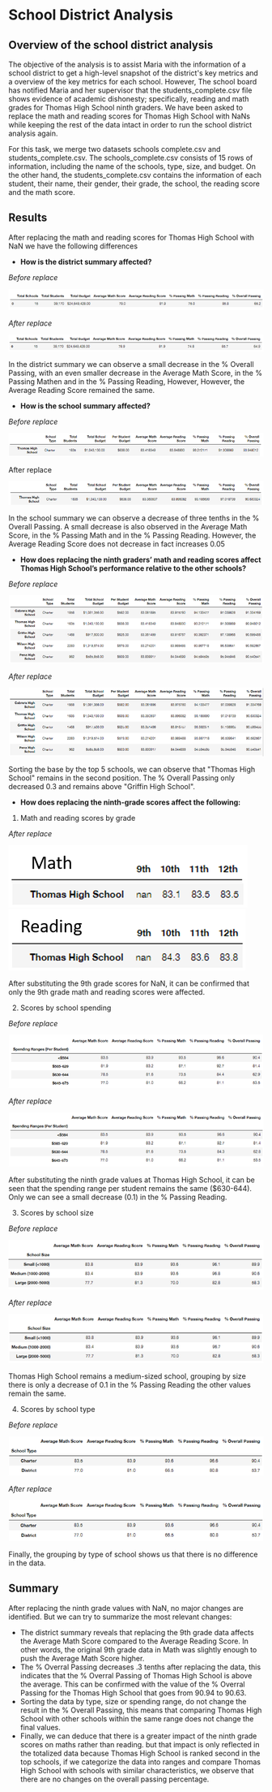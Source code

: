 # School District Analysis

## Overview of the school district analysis

The objective of the analysis is to assist Maria with the information of a school district to get a high-level snapshot of the district's key metrics and a overview of the key metrics for each school. However, The school board has notified Maria and her supervisor that the students_complete.csv file shows evidence of academic dishonesty; specifically, reading and math grades for Thomas High School ninth graders. We have been asked to replace the math and reading scores for Thomas High School with NaNs while keeping the rest of the data intact in order to run the school district analysis again.

For this task, we merge two datasets schools complete.csv and students_complete.csv. The schools_complete.csv consists of 15 rows of information, including the name of the schools, type, size, and budget. On the other hand, the students_complete.csv contains the information of each student, their name, their gender, their grade, the school, the reading score and the math score.

## Results

After replacing the math and reading scores for Thomas High School with NaN we have the following differences

- **How is the district summary affected?**

*Before replace*

![](https://github.com/Jponce25/School_District_Analysis/blob/f5a9a1f7b70957c22de7e121d0a1fd5025c6663e/Resources/DSBe.png)

*After replace*

![](https://github.com/Jponce25/School_District_Analysis/blob/f5a9a1f7b70957c22de7e121d0a1fd5025c6663e/Resources/DSAf.png)

In the district summary we can observe a small decrease in the % Overall Passing, with an even smaller decrease in the Average Math Score, in the % Passing Mathen and in the % Passing Reading, However, However, the Average Reading Score remained the same.

- **How is the school summary affected?**

*Before replace*

![](https://github.com/Jponce25/School_District_Analysis/blob/60a518f00d070094ceb6d5e85ff175bb0e4ae1d8/Images/SSBe.png)

After replace

![](https://github.com/Jponce25/School_District_Analysis/blob/60a518f00d070094ceb6d5e85ff175bb0e4ae1d8/Images/SSAf.png)

In the school summary we can observe a decrease of three tenths in the % Overall Passing. A small decrease is also observed in the Average Math Score, in the % Passing Math and in the % Passing Reading. However, the Average Reading Score does not decrease in fact increases 0.05

- **How does replacing the ninth graders’ math and reading scores affect Thomas High School’s performance relative to the other schools?**

*Before replace*

![](https://github.com/Jponce25/School_District_Analysis/blob/60a518f00d070094ceb6d5e85ff175bb0e4ae1d8/Images/TopBe.png)

*After replace*

![](https://github.com/Jponce25/School_District_Analysis/blob/60a518f00d070094ceb6d5e85ff175bb0e4ae1d8/Images/TopAf.png)

Sorting the base by the top 5 schools, we can observe that "Thomas High School" remains in the second position. The % Overall Passing only decreased 0.3 and remains above "Griffin High School".

- **How does replacing the ninth-grade scores affect the following:**

1) Math and reading scores by grade

*After replace*

![](https://github.com/Jponce25/School_District_Analysis/blob/60a518f00d070094ceb6d5e85ff175bb0e4ae1d8/Images/SGMath.png)![](https://github.com/Jponce25/School_District_Analysis/blob/60a518f00d070094ceb6d5e85ff175bb0e4ae1d8/Images/SGRead.png)

After substituting the 9th grade scores for NaN, it can be confirmed that only the 9th grade math and reading scores were affected.

2) Scores by school spending

*Before replace*

![](https://github.com/Jponce25/School_District_Analysis/blob/60a518f00d070094ceb6d5e85ff175bb0e4ae1d8/Images/SSpenBe.png)

*After replace*

![](https://github.com/Jponce25/School_District_Analysis/blob/60a518f00d070094ceb6d5e85ff175bb0e4ae1d8/Images/SSpenAf.png)

After substituting the ninth grade values ​​at Thomas High School, it can be seen that the spending range per student remains the same ($630-644). Only we can see a small decrease (0.1) in the % Passing Reading.

3) Scores by school size

*Before replace*

![](https://github.com/Jponce25/School_District_Analysis/blob/60a518f00d070094ceb6d5e85ff175bb0e4ae1d8/Images/SZBe.png)

*After replace*

![](https://github.com/Jponce25/School_District_Analysis/blob/60a518f00d070094ceb6d5e85ff175bb0e4ae1d8/Images/SZAf.png)

Thomas High School remains a medium-sized school, grouping by size there is only a decrease of 0.1 in the % Passing Reading the other values remain the same.

4) Scores by school type

*Before replace*

![](https://github.com/Jponce25/School_District_Analysis/blob/60a518f00d070094ceb6d5e85ff175bb0e4ae1d8/Images/STBe.png)

*After replace*

![](https://github.com/Jponce25/School_District_Analysis/blob/60a518f00d070094ceb6d5e85ff175bb0e4ae1d8/Images/STAf.png)

Finally, the grouping by type of school shows us that there is no difference in the data.


## Summary

After replacing the ninth grade values ​​with NaN, no major changes are identified. But we can try to summarize the most relevant changes:

- The district summary reveals that replacing the 9th grade data affects the Average Math Score compared to the Average Reading Score. In other words, the original 9th grade data in Math was slightly enough to push the Average Math Score higher.
- The % Overral Passing decreases .3 tenths after replacing the data, this indicates that the % Overral Passing of Thomas High School is above the average. This can be confirmed with the value of the % Overral Passing for the Thomas High School that goes from 90.94 to 90.63.
- Sorting the data by type, size or spending range, do not change the result in the % Overall Passing, this means that comparing Thomas High School with other schools within the same range does not change the final values.
- Finally, we can deduce that there is a greater impact of the ninth grade scores on maths rather than reading. but that impact is only reflected in the totalized data because Thomas High School is ranked second in the top schools, if we categorize the data into ranges and compare Thomas High School with schools with similar characteristics, we observe that there are no changes on the overall passing percentage.
